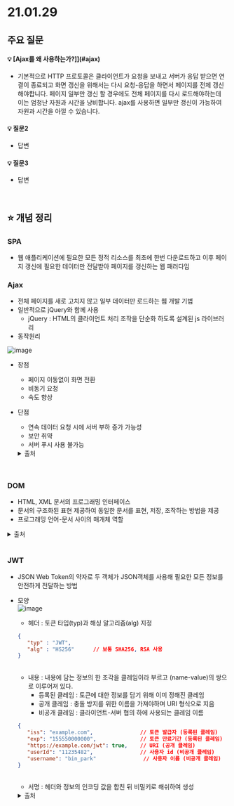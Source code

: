 # 21.01.29

## 주요 질문

#### 💡 [Ajax를 왜 사용하는가?]](#ajax)
   * 기본적으로 HTTP 프로토콜은 클라이언트가 요청을 보내고 서버가 응답 받으면 연결이 종료되고 화면 갱신을 위해서는 다시 요청-응답을 하면서 페이지를 전체 갱신해야합니다. 페이지 일부만 갱신 할 경우에도 전체 페이지를 다시 로드해야하는데 이는 엄청난 자원과 시간을 낭비합니다. ajax를 사용하면 일부만 갱신이 가능하여 자원과 시간을 아낄 수 있습니다.
   
#### 💡 질문2
   * 답변
   
#### 💡 질문3
   * 답변



<br/>

## ⭐ 개념 정리
### SPA
* 웹 애플리케이션에 필요한 모든 정적 리소스를 최초에 한번 다운로드하고 이후 페이지 갱신에 필요한 데이터만 전달받아 페이지를 갱신하는 웹 패러다임


### Ajax  
* 전체 페이지를 새로 고치지 않고 일부 데이터만 로드하는 웹 개발 기법
* 일반적으로 jQuery와 함께 사용
   * jQuery : HTML의 클라이언트 처리 조작을 단순화 하도록 설계된 js 라이브러리
* 동작원리

![image](https://user-images.githubusercontent.com/36289638/106259565-c5d01e80-6262-11eb-87ba-ef1ed5f5a003.png)

* 장점
   * 페이지 이동없이 화면 전환
   * 비동기 요청
   * 속도 향상

* 단점
   * 연속 데이터 요청 시에 서버 부하 증가 가능성
   * 보안 취약
   * 서버 푸시 사용 불가능


   <details markdown="1">
    <summary>출처</summary>
    https://coding-factory.tistory.com/143
  </details>

<br/>


### DOM
* HTML, XML 문서의 프로그래밍 인터페이스
* 문서의 구조화된 표현 제공하여 동일한 문서를 표현, 저장, 조작하는 방법을 제공
* 프로그래밍 언어-문서 사이의 매개체 역할

 <details markdown="1">
    <summary>출처</summary>
    https://developer.mozilla.org/ko/docs/Web/API/Document_Object_Model/%EC%86%8C%EA%B0%9C
  </details>

<br/>

### JWT
* JSON Web Token의 약자로 두 객체가 JSON객체를 사용해  필요한 모든 정보를 안전하게 전달하는 방법
* 모양  
   ![image](https://user-images.githubusercontent.com/36289638/106351676-d21ab100-6320-11eb-8ea6-5636a7ecd524.png)  
   * 헤더 : 토큰 타입(typ)과 해싱 알고리즘(alg) 지정
   ```json
   {
      "typ" : "JWT",
      "alg" : "HS256"      // 보통 SHA256, RSA 사용
   }
   ```
   
   <br/>

   * 내용 : 내용에 담는 정보의 한 조각을 클레임이라 부르고 (name-value)의 쌍으로 이루어져 있다.
      * 등록된 클레임 : 토큰에 대한 정보를 담기 위해 이미 정해진 클레임
      * 공개 클레임 : 충돌 방지를 위한 이름을 가져야하며 URI 형식으로 지음
      * 비공개 클레임 : 클라이언트-서버 협의 하에 사용되는 클레임 이름
   ```json
   {
      "iss": "example.com",               // 토큰 발급자 (등록된 클레임)
      "exp": "155550000000",              // 토큰 만료기간 (등록된 클레임)
      "https://example.com/jwt": true,    // URI (공개 클레임)
      "userId": "11235482",               // 사용자 id (비공개 클레임)
      "username": "bin_park"               // 사용자 이름 (비공개 클레임)
   }
   ```

   <br/>


   * 서명 : 헤더와 정보의 인코딩 값을 합친 뒤 비밀키로 해쉬하여 생성

   <details markdown="1">
    <summary>출처</summary>
    https://velopert.com/2389
  </details>
